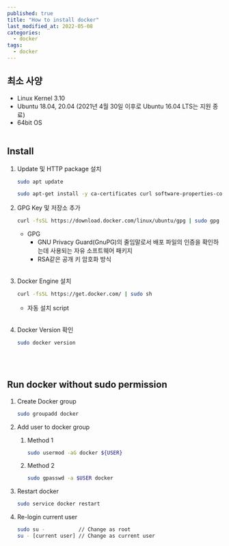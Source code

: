 ```yaml
---
published: true
title: "How to install docker"
last_modified_at: 2022-05-08
categories:
  - docker
tags:
  - docker
---
```


## 최소 사양
* Linux Kernel 3.10
* Ubuntu 18.04, 20.04 (2021년 4월 30일 이후로 Ubuntu 16.04 LTS는 지원 종료)
* 64bit OS
<br><br>

## Install
1. Update 및 HTTP package 설치
    ```sh 
    sudo apt update 
    ```
    ```sh
    sudo apt-get install -y ca-certificates curl software-properties-common gnupg lsb-release
    ```

2. GPG Key 및 저장소 추가
    ```sh
    curl -fsSL https://download.docker.com/linux/ubuntu/gpg | sudo gpg --dearmor -o /usr/share/keyrings/docker-archive-keyring.gpg
    ```
   - GPG
     - GNU Privacy Guard(GnuPG)의 줄임말로서 배포 파일의 인증을 확인하는데 사용되는 자유 소프트웨어 패키지
     - RSA같은 공개 키 암호화 방식<br><br>

3. Docker Engine 설치
    ```sh
    curl -fsSL https://get.docker.com/ | sudo sh
    ```
     - 자동 설치 script<br><br>
4. Docker Version 확인
    ```sh
    sudo docker version
    ```
    <br><br>


## Run docker without sudo permission
1. Create Docker group
    ```sh
    sudo groupadd docker
    ```

2. Add user to docker group
    1. Method 1
        ```sh
        sudo usermod -aG docker ${USER}
        ```
    2. Method 2
        ```sh
        sudo gpasswd -a $USER docker
        ```

3. Restart docker
    ```sh
    sudo service docker restart
    ```

4. Re-login current user
    ```sh
    sudo su -           // Change as root
    su - [current user] // Change as current user
    ```
    <br><br>